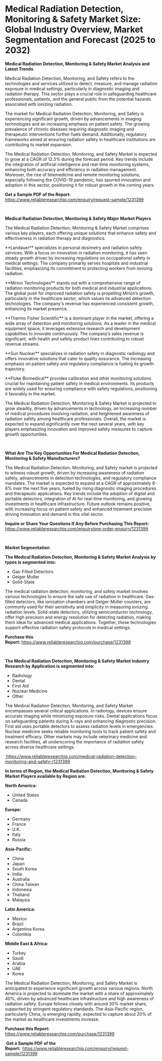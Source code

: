 <p><h1>Medical Radiation Detection, Monitoring & Safety Market Size: Global Industry Overview, Market Segmentation and Forecast (2025 to 2032)</h1></p><p><strong>Medical Radiation Detection, Monitoring & Safety Market Analysis and Latest Trends</strong></p>
<p><p>Medical Radiation Detection, Monitoring, and Safety refers to the technologies and services utilized to detect, measure, and manage radiation exposure in medical settings, particularly in diagnostic imaging and radiation therapy. This sector plays a crucial role in safeguarding healthcare professionals, patients, and the general public from the potential hazards associated with ionizing radiation.</p><p>The market for Medical Radiation Detection, Monitoring, and Safety is experiencing significant growth, driven by advancements in imaging technologies and an increasing emphasis on patient safety. The growing prevalence of chronic diseases requiring diagnostic imaging and therapeutic interventions further fuels demand. Additionally, regulatory frameworks aimed at ensuring radiation safety in healthcare institutions are contributing to market expansion.</p><p>The Medical Radiation Detection, Monitoring, and Safety Market is expected to grow at a CAGR of 12.3% during the forecast period. Key trends include the integration of artificial intelligence and real-time monitoring systems, enhancing both accuracy and efficiency in radiation management. Moreover, the rise of telemedicine and remote monitoring solutions, especially following the COVID-19 pandemic, has spurred innovation and adoption in this sector, positioning it for robust growth in the coming years.</p></p>
<p><strong>Get a Sample PDF of the Report:&nbsp;</strong> <a href="https://www.reliableresearchiq.com/enquiry/request-sample/1231399?utm_campaign=2299&utm_medium=2&utm_source=Github&utm_content=ia&utm_term=14042025&utm_id=medical-radiation-detection-monitoring-safety">https://www.reliableresearchiq.com/enquiry/request-sample/1231399</a></p>
<p>&nbsp;</p>
<p><strong>Medical Radiation Detection, Monitoring & Safety Major Market Players</strong></p>
<p><p>The Medical Radiation Detection, Monitoring & Safety Market comprises various key players, each offering unique solutions that enhance safety and effectiveness in radiation therapy and diagnostics.</p><p>**Landauer** specializes in personal dosimetry and radiation safety services. With a focus on innovation in radiation monitoring, it has seen steady growth driven by increasing regulations on occupational safety in medical settings. The company primarily serves hospitals and industrial facilities, emphasizing its commitment to protecting workers from ionizing radiation.</p><p>**Mirion Technologies** stands out with a comprehensive range of radiation monitoring products for both medical and industrial applications. The global push for improved radiation safety is propelling Mirion’s growth, particularly in the healthcare sector, which values its advanced detection technologies. The company's revenue has experienced consistent growth, enhancing its market presence.</p><p>**Thermo Fisher Scientific** is a dominant player in the market, offering a wide array of detection and monitoring solutions. As a leader in the medical equipment space, it leverages extensive research and development capabilities to innovate continuously. The company’s sales revenue is significant, with health and safety product lines contributing to robust revenue streams.</p><p>**Sun Nuclear** specializes in radiation safety in diagnostic radiology and offers innovative solutions that cater to quality assurance. The increasing emphasis on patient safety and regulatory compliance is fueling its growth trajectory.</p><p>**Fluke Biomedical** provides calibration and other monitoring solutions crucial for maintaining patient safety in medical environments. Its products are widely used for ensuring compliance with safety regulations, positioning it favorably in the market.</p><p>The Medical Radiation Detection, Monitoring & Safety Market is projected to grow steadily, driven by advancements in technology, an increasing number of medical procedures involving radiation, and heightened awareness of radiation safety among healthcare professionals. Overall, the market is expected to expand significantly over the next several years, with key players emphasizing innovation and improved safety measures to capture growth opportunities.</p></p>
<p>&nbsp;</p>
<p><strong>What Are The Key Opportunities For Medical Radiation Detection, Monitoring & Safety Manufacturers?</strong></p>
<p><p>The Medical Radiation Detection, Monitoring, and Safety market is projected to witness robust growth, driven by increasing awareness of radiation safety, advancements in detection technologies, and regulatory compliance mandates. The market is expected to expand at a CAGR of approximately 6-8% over the next five years, fueled by rising diagnostic imaging procedures and therapeutic applications. Key trends include the adoption of digital and portable detectors, integration of AI for real-time monitoring, and growing investments in healthcare infrastructure. Future outlook remains positive, with increasing focus on patient safety and enhanced treatment precision driving innovation and demand in this vital sector.</p></p>
<p><strong>Inquire or Share Your Questions If Any Before Purchasing This Report:</strong> <a href="https://www.reliableresearchiq.com/enquiry/pre-order-enquiry/1231399?utm_campaign=2299&utm_medium=2&utm_source=Github&utm_content=ia&utm_term=14042025&utm_id=medical-radiation-detection-monitoring-safety">https://www.reliableresearchiq.com/enquiry/pre-order-enquiry/1231399</a></p>
<p>&nbsp;</p>
<p><strong>Market Segmentation</strong></p>
<p><strong>The Medical Radiation Detection, Monitoring & Safety Market Analysis by types is segmented into:</strong></p>
<p><ul><li>Gas-Filled Detectors</li><li>Geiger Muller</li><li>Solid-State</li></ul></p>
<p><p>The medical radiation detection, monitoring, and safety market involves various technologies to ensure the safe use of radiation in healthcare. Gas-filled detectors, like ionization chambers and Geiger-Müller counters, are commonly used for their sensitivity and simplicity in measuring ionizing radiation levels. Solid-state detectors, utilizing semiconductor technology, offer high precision and energy resolution for detecting radiation, making them ideal for advanced medical applications. Together, these technologies support effective radiation safety protocols in medical settings.</p></p>
<p><strong>Purchase this Report:&nbsp;</strong><a href="https://www.reliableresearchiq.com/purchase/1231399?utm_campaign=2299&utm_medium=2&utm_source=Github&utm_content=ia&utm_term=14042025&utm_id=medical-radiation-detection-monitoring-safety">https://www.reliableresearchiq.com/purchase/1231399</a></p>
<p>&nbsp;</p>
<p><strong>The Medical Radiation Detection, Monitoring & Safety Market Industry Research by Application is segmented into:</strong></p>
<p><ul><li>Radiology</li><li>Dental</li><li>First Aid</li><li>Nuclear Medicine</li><li>Other</li></ul></p>
<p><p>The Medical Radiation Detection, Monitoring, and Safety Market encompasses several critical applications. In radiology, devices ensure accurate imaging while minimizing exposure risks. Dental applications focus on safeguarding patients during X-rays and enhancing diagnostic precision. First aid uses portable detectors to assess radiation levels in emergencies. Nuclear medicine seeks reliable monitoring tools to track patient safety and treatment efficacy. Other markets may include veterinary medicine and research facilities, all underscoring the importance of radiation safety across diverse healthcare settings.</p></p>
<p><a href="https://www.reliableresearchiq.com/medical-radiation-detection-monitoring-and-safety-r1231399?utm_campaign=2299&utm_medium=2&utm_source=Github&utm_content=ia&utm_term=14042025&utm_id=medical-radiation-detection-monitoring-safety">&nbsp;https://www.reliableresearchiq.com/medical-radiation-detection-monitoring-and-safety-r1231399</a></p>
<p><strong>In terms of Region, the Medical Radiation Detection, Monitoring & Safety Market Players available by Region are:</strong></p>
<p>
    <p> <strong> North America: </strong>
        <ul>
            <li>United States</li>
            <li>Canada</li>
        </ul>
        </p> 
    <p> <strong> Europe: </strong>
        <ul>
            <li>Germany</li>
            <li>France</li>
            <li>U.K.</li>
            <li>Italy</li>
            <li>Russia</li>
        </ul>
        </p> 
    <p> <strong> Asia-Pacific: </strong>
        <ul>
            <li>China</li>
            <li>Japan</li>
            <li>South Korea</li>
            <li>India</li>
            <li>Australia</li>
            <li>China Taiwan</li>
            <li>Indonesia</li>
            <li>Thailand</li>
            <li>Malaysia</li>
        </ul>
        </p> 
    <p> <strong> Latin America: </strong>
        <ul>
            <li>Mexico</li>
            <li>Brazil</li>
            <li>Argentina Korea</li>
            <li>Colombia</li>
        </ul>
        </p> 
    <p> <strong> Middle East & Africa: </strong>
        <ul>
            <li>Turkey</li>
            <li>Saudi</li>
            <li>Arabia</li>
            <li>UAE</li>
            <li>Korea</li>
        </ul>
    </p>
    </p>
<p><p>The Medical Radiation Detection, Monitoring, and Safety Market is anticipated to experience significant growth across various regions. North America is projected to dominate the market with a share of approximately 40%, driven by advanced healthcare infrastructure and high awareness of radiation safety. Europe follows closely with around 30% market share, supported by stringent regulatory standards. The Asia-Pacific region, particularly China, is emerging rapidly, expected to capture about 20% of the market as healthcare investments increase.</p></p>
<p><strong>Purchase this Report: </strong><a href="https://www.reliableresearchiq.com/purchase/1231399?utm_campaign=2299&utm_medium=2&utm_source=Github&utm_content=ia&utm_term=14042025&utm_id=medical-radiation-detection-monitoring-safety">https://www.reliableresearchiq.com/purchase/1231399</a></p>
<p>&nbsp;<strong>Get a Sample PDF of the Report:&nbsp;&nbsp;</strong><a href="https://www.reliableresearchiq.com/enquiry/request-sample/1231399?utm_campaign=2299&utm_medium=2&utm_source=Github&utm_content=ia&utm_term=14042025&utm_id=medical-radiation-detection-monitoring-safety">https://www.reliableresearchiq.com/enquiry/request-sample/1231399</a></p>
<p><strong></strong></p>
<p><p></p><p></p><p></p></p>